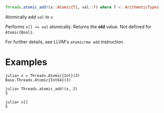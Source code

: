 ```julia
Threads.atomic_add!(x::Atomic{T}, val::T) where T <: ArithmeticTypes
```

Atomically add `val` to `x`

Performs `x[] += val` atomically. Returns the **old** value. Not defined for `Atomic{Bool}`.

For further details, see LLVM's `atomicrmw add` instruction.

# Examples

```jldoctest
julia> x = Threads.Atomic{Int}(3)
Base.Threads.Atomic{Int64}(3)

julia> Threads.atomic_add!(x, 2)
3

julia> x[]
5
```
